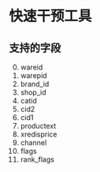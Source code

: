 # 快速干预工具

## 支持的字段

0. wareid
0. warepid
0. brand_id
0. shop_id
0. catid
0. cid2
0. cid1
0. productext
0. xredisprice
0. channel
0. flags
0. rank_flags
